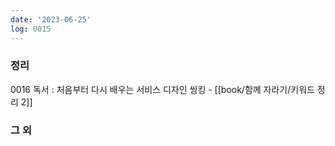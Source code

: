 ```yaml
---
date: '2023-06-25'
log: 0015
---
```


### 정리

0016 독서 : 처음부터 다시 배우는 서비스 디자인 씽킹
	- [[book/함께 자라기/키워드 정리 2]]


### 그 외